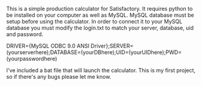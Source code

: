 This is a simple production calculator for Satisfactory. It requires python to be installed on your computer as well as MySQL. MySQL database must be setup before using the calculator.
In order to connect it to your MySQL database you must modify the login.txt to match your server, database, uid and password.

DRIVER={MySQL ODBC 9.0 ANSI Driver};SERVER=(yourserverhere);DATABASE=(yourDBhere);UID=(yourUIDhere);PWD=(yourpasswordhere)
                                                  
I've included a bat file that will launch the calculator.
This is my first project, so if there's any bugs please let me know.
